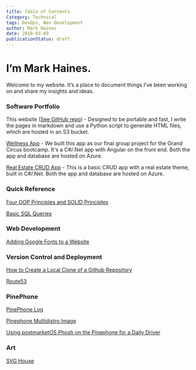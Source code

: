 ```yaml
---
title: Table of Contents
Category: Technical
tags: DevOps, Wev Development
author: Mark Haines
date: 2018-03-09
publicationStatus: draft
---
```



# I’m Mark Haines. 

Welcome to my website. It’s a place to document things I’ve been working on and share my insights and ideas.

### Software Portfolio

This website ([See GitHub repo](https://github.com/hainesma/ssg2)) - Designed to be portable and fast, I write the pages in markdown and use a Python script to generate HTML files, which are hosted in an S3 bucket.

[Wellness App](https://github.com/hainesma/ActualProject1) - 
We built this app as our final group project for the Grand Circus bootcamp. It's a C#/.Net app with Angular on the front end. Both the app and database are hosted on Azure.

[Real Estate CRUD App](https://github.com/hainesma/HouseStore) - This is a basic CRUD app with a real estate theme, built in C#/.Net. Both the app and database are hosted on Azure.

### Quick Reference

[Four OOP Principles and SOLID Principles](OOP-principles.html)

[Basic SQL Queries](SQL-quick-reference.html)

### Web Development

[Adding Google Fonts to a Website](google-fonts.html)

### Version Control and Deployment

[How to Create a Local Clone of a Github Repository](local-clone.html)

[Route53](route53.html)

### PinePhone

[PinePhone Log](pinephone.html)

[Pinephone Multidistro Image](pinephone-multidistro.html)

[Using postmarketOS Phosh on the Pinephone for a Daily Driver](postmarketos-phosh.html)

### Art

[SVG House](svg-house.html)

